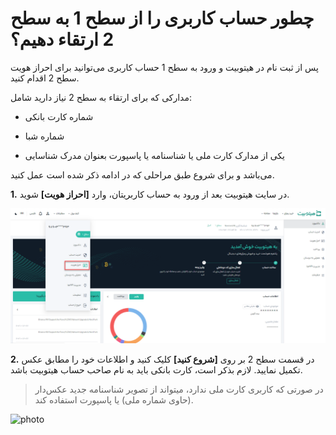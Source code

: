 # چطور حساب کاربری را از سطح 1 به سطح 2 ارتقاء دهیم؟

پس از ثبت نام در هیتوبیت و ورود به سطح 1 حساب کاربری می‌توانید برای احراز هویت سطح 2 اقدام کنید.

مدارکی که برای ارتقاء به سطح 2 نیاز دارید شامل:

-	شماره کارت بانکی
 
-	شماره شبا

-	یکی از مدارک کارت ملی یا شناسنامه یا پاسپورت بعنوان مدرک شناسایی

می‌باشد و برای شروع طبق مراحلی که در ادامه ذکر شده است عمل کنید.

**1.** در سایت هیتوبیت بعد از ورود به حساب کاربریتان، وارد **[احراز هویت]** شوید.

![photo](HowToUpgradeFromLevel1To21.png)


**2.**  در قسمت سطح 2 بر روی **[شروع کنید]** کلیک کنید و اطلاعات خود را مطابق عکس تکمیل نمایید. لازم بذکر است، کارت بانکی باید به نام صاحب حساب هیتوبیت باشد.

> در صورتی که کاربری کارت ملی ندارد، میتواند از تصویر شناسنامه جدید عکس‌دار (حاوی شماره ملی) یا پاسپورت استفاده کند.

![photo](HowToUpgradeFromLevel1To22.png)
